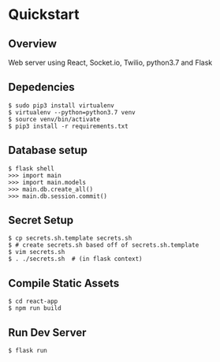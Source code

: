 # Quickstart

## Overview
Web server using React, Socket.io, Twilio, python3.7 and Flask

## Depedencies
```
$ sudo pip3 install virtualenv
$ virtualenv --python=python3.7 venv
$ source venv/bin/activate
$ pip3 install -r requirements.txt
```

## Database setup
```
$ flask shell
>>> import main
>>> import main.models
>>> main.db.create_all()
>>> main.db.session.commit()
```

## Secret Setup
```
$ cp secrets.sh.template secrets.sh
$ # create secrets.sh based off of secrets.sh.template
$ vim secrets.sh
$ . ./secrets.sh  # (in flask context)
```

## Compile Static Assets
```
$ cd react-app
$ npm run build
```

## Run Dev Server
```
$ flask run
